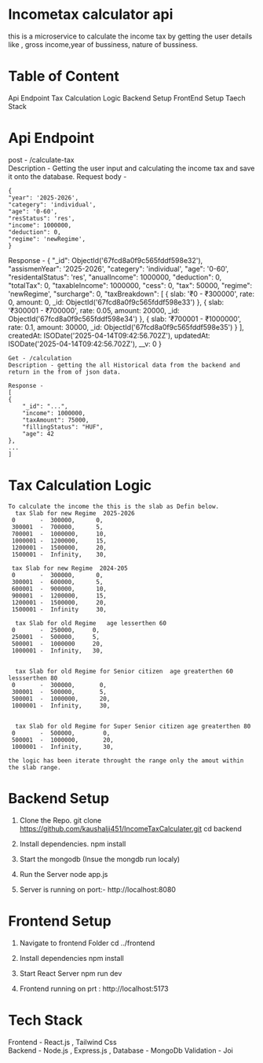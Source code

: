 # Incometax calculator api

this is a microservice to calculate the income tax by getting the user details like ,
gross income,year of bussiness, nature of bussiness.

# Table of Content

Api Endpoint
Tax Calculation Logic
Backend Setup
FrontEnd Setup
Taech Stack

# Api Endpoint

post - /calculate-tax  
 Description - Getting the user input and calculating the income tax and save it onto the database.
Request body -

    {
    "year": '2025-2026',
    "categery": 'individual',
    "age": '0-60',
    "resStatus": 'res',
    "income": 1000000,
    "deduction": 0,
    "regime": 'newRegime',
    }

Response -
    {
   "_id": ObjectId('67fcd8a0f9c565fddf598e32'),
    "assismenYear": '2025-2026',
    "categery": 'individual',
    "age": '0-60',
    "residentalStatus": 'res',
    "anualIncome": 1000000,
    "deduction": 0,
    "totalTax": 0,
    "taxableIncome": 1000000,
    "cess": 0,
    "tax": 50000,
    "regime": 'newRegime',
    "surcharge": 0,
    "taxBreakdown": [
      {
        slab: '₹0 - ₹300000',
        rate: 0,
        amount: 0,
        _id: ObjectId('67fcd8a0f9c565fddf598e33')
      },
      {
        slab: '₹300001 - ₹700000',
        rate: 0.05,
        amount: 20000,
        _id: ObjectId('67fcd8a0f9c565fddf598e34')
      },
      {
        slab: '₹700001 - ₹1000000',
        rate: 0.1,
        amount: 30000,
        _id: ObjectId('67fcd8a0f9c565fddf598e35')
      }
    ],
    createdAt: ISODate('2025-04-14T09:42:56.702Z'),
    updatedAt: ISODate('2025-04-14T09:42:56.702Z'),
    __v: 0
    }

    Get - /calculation
    Description - getting the all Historical data from the backend and return in the from of json data.

    Response -
    [
    {
        "_id": "...",
        "income": 1000000,
        "taxAmount": 75000,
        "fillingStatus": "HUF",
        "age": 42
    },
    ...
    ]

# Tax Calculation Logic

    To calculate the income the this is the slab as Defin below.
      tax Slab for new Regime  2025-2026
     0       -  300000,      0,
     300001  -  700000,      5,
     700001  -  1000000,     10,
     1000001 -  1200000,     15,
     1200001 -  1500000,     20,
     1500001 -  Infinity,    30,

     tax Slab for new Regime  2024-205
     0       -  300000,      0,
     300001  -  600000,      5,
     600001  -  900000,      10,
     900001  -  1200000,     15,
     1200001 -  1500000,     20,
     1500001 -  Infinity     30,

      tax Slab for old Regime   age lesserthen 60
     0       -  250000,     0,
     250001  -  500000,     5,
     500001  -  1000000     20,
     1000001 -  Infinity,   30,


      tax Slab for old Regime for Senior citizen  age greaterthen 60 lessserthen 80
     0       -  300000,       0,
     300001  -  500000,       5,
     500001  -  1000000,      20,
     1000001 -  Infinity,     30,


      tax Slab for old Regime for Super Senior citizen age greaterthen 80
     0       -  500000,        0,
     500001  -  1000000,       20,
     1000001 -  Infinity,      30,

    the logic has been iterate throught the range only the amout within the slab range.

# Backend Setup

1.  Clone the Repo.
    git clone https://github.com/kaushalji451/IncomeTaxCalculater.git
    cd backend

2.  Install dependencies.
    npm install

3.  Start the mongodb (Insue the mongdb run localy)

4.  Run the Server
    node app.js

5.  Server is running on port:- http://localhost:8080

# Frontend Setup

1. Navigate to frontend Folder
   cd ../frontend

2. Install dependencies
   npm install

3. Start React Server
   npm run dev

4. Frontend running on prt : http://localhost:5173

# Tech Stack

Frontend - React.js , Tailwind Css  
 Backend - Node.js , Express.js ,
Database - MongoDb
Validation - Joi
